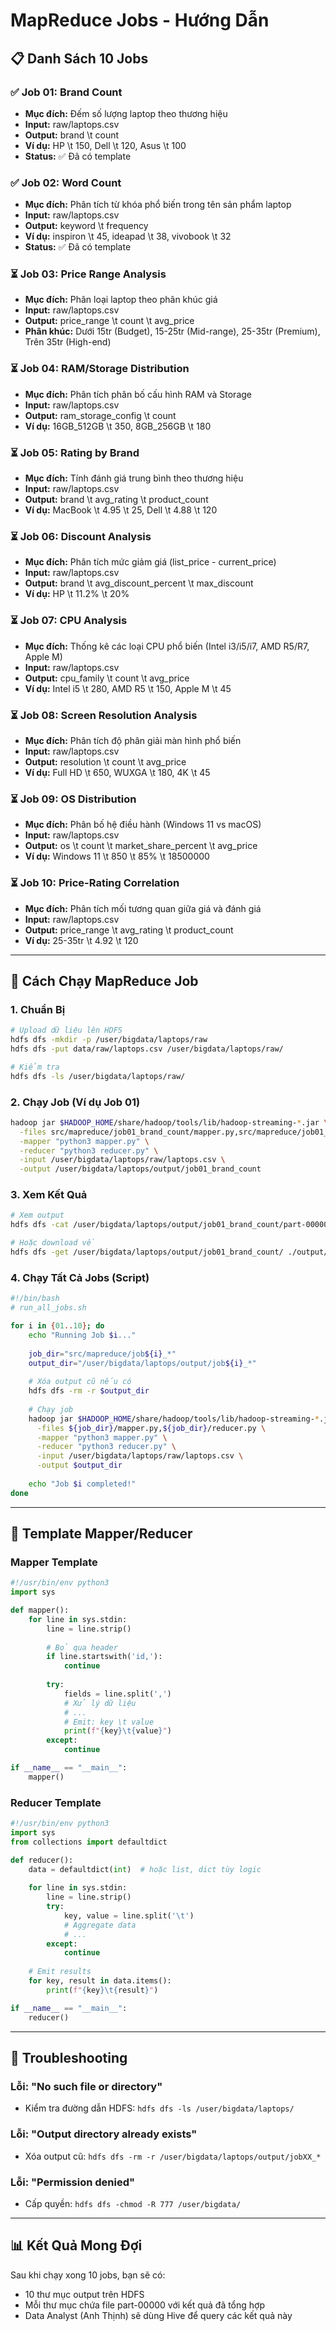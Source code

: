 # MapReduce Jobs - Hướng Dẫn

## 📋 Danh Sách 10 Jobs

### ✅ Job 01: Brand Count
- **Mục đích:** Đếm số lượng laptop theo thương hiệu
- **Input:** raw/laptops.csv
- **Output:** brand \t count
- **Ví dụ:** HP \t 150, Dell \t 120, Asus \t 100
- **Status:** ✅ Đã có template

### ✅ Job 02: Word Count  
- **Mục đích:** Phân tích từ khóa phổ biến trong tên sản phẩm laptop
- **Input:** raw/laptops.csv
- **Output:** keyword \t frequency
- **Ví dụ:** inspiron \t 45, ideapad \t 38, vivobook \t 32
- **Status:** ✅ Đã có template

### ⏳ Job 03: Price Range Analysis
- **Mục đích:** Phân loại laptop theo phân khúc giá
- **Input:** raw/laptops.csv
- **Output:** price_range \t count \t avg_price
- **Phân khúc:** Dưới 15tr (Budget), 15-25tr (Mid-range), 25-35tr (Premium), Trên 35tr (High-end)

### ⏳ Job 04: RAM/Storage Distribution
- **Mục đích:** Phân tích phân bố cấu hình RAM và Storage
- **Input:** raw/laptops.csv
- **Output:** ram_storage_config \t count
- **Ví dụ:** 16GB_512GB \t 350, 8GB_256GB \t 180

### ⏳ Job 05: Rating by Brand
- **Mục đích:** Tính đánh giá trung bình theo thương hiệu
- **Input:** raw/laptops.csv
- **Output:** brand \t avg_rating \t product_count
- **Ví dụ:** MacBook \t 4.95 \t 25, Dell \t 4.88 \t 120

### ⏳ Job 06: Discount Analysis
- **Mục đích:** Phân tích mức giảm giá (list_price - current_price)
- **Input:** raw/laptops.csv
- **Output:** brand \t avg_discount_percent \t max_discount
- **Ví dụ:** HP \t 11.2% \t 20%

### ⏳ Job 07: CPU Analysis
- **Mục đích:** Thống kê các loại CPU phổ biến (Intel i3/i5/i7, AMD R5/R7, Apple M)
- **Input:** raw/laptops.csv
- **Output:** cpu_family \t count \t avg_price
- **Ví dụ:** Intel i5 \t 280, AMD R5 \t 150, Apple M \t 45

### ⏳ Job 08: Screen Resolution Analysis
- **Mục đích:** Phân tích độ phân giải màn hình phổ biến
- **Input:** raw/laptops.csv
- **Output:** resolution \t count \t avg_price
- **Ví dụ:** Full HD \t 650, WUXGA \t 180, 4K \t 45

### ⏳ Job 09: OS Distribution
- **Mục đích:** Phân bố hệ điều hành (Windows 11 vs macOS)
- **Input:** raw/laptops.csv
- **Output:** os \t count \t market_share_percent \t avg_price
- **Ví dụ:** Windows 11 \t 850 \t 85% \t 18500000

### ⏳ Job 10: Price-Rating Correlation
- **Mục đích:** Phân tích mối tương quan giữa giá và đánh giá
- **Input:** raw/laptops.csv
- **Output:** price_range \t avg_rating \t product_count
- **Ví dụ:** 25-35tr \t 4.92 \t 120

---

## 🚀 Cách Chạy MapReduce Job

### 1. Chuẩn Bị
```bash
# Upload dữ liệu lên HDFS
hdfs dfs -mkdir -p /user/bigdata/laptops/raw
hdfs dfs -put data/raw/laptops.csv /user/bigdata/laptops/raw/

# Kiểm tra
hdfs dfs -ls /user/bigdata/laptops/raw/
```

### 2. Chạy Job (Ví dụ Job 01)
```bash
hadoop jar $HADOOP_HOME/share/hadoop/tools/lib/hadoop-streaming-*.jar \
  -files src/mapreduce/job01_brand_count/mapper.py,src/mapreduce/job01_brand_count/reducer.py \
  -mapper "python3 mapper.py" \
  -reducer "python3 reducer.py" \
  -input /user/bigdata/laptops/raw/laptops.csv \
  -output /user/bigdata/laptops/output/job01_brand_count
```

### 3. Xem Kết Quả
```bash
# Xem output
hdfs dfs -cat /user/bigdata/laptops/output/job01_brand_count/part-00000

# Hoặc download về
hdfs dfs -get /user/bigdata/laptops/output/job01_brand_count/ ./output/
```

### 4. Chạy Tất Cả Jobs (Script)
```bash
#!/bin/bash
# run_all_jobs.sh

for i in {01..10}; do
    echo "Running Job $i..."
    
    job_dir="src/mapreduce/job${i}_*"
    output_dir="/user/bigdata/laptops/output/job${i}_*"
    
    # Xóa output cũ nếu có
    hdfs dfs -rm -r $output_dir
    
    # Chạy job
    hadoop jar $HADOOP_HOME/share/hadoop/tools/lib/hadoop-streaming-*.jar \
      -files ${job_dir}/mapper.py,${job_dir}/reducer.py \
      -mapper "python3 mapper.py" \
      -reducer "python3 reducer.py" \
      -input /user/bigdata/laptops/raw/laptops.csv \
      -output $output_dir
    
    echo "Job $i completed!"
done
```

---

## 📝 Template Mapper/Reducer

### Mapper Template
```python
#!/usr/bin/env python3
import sys

def mapper():
    for line in sys.stdin:
        line = line.strip()
        
        # Bỏ qua header
        if line.startswith('id,'):
            continue
        
        try:
            fields = line.split(',')
            # Xử lý dữ liệu
            # ...
            # Emit: key \t value
            print(f"{key}\t{value}")
        except:
            continue

if __name__ == "__main__":
    mapper()
```

### Reducer Template
```python
#!/usr/bin/env python3
import sys
from collections import defaultdict

def reducer():
    data = defaultdict(int)  # hoặc list, dict tùy logic
    
    for line in sys.stdin:
        line = line.strip()
        try:
            key, value = line.split('\t')
            # Aggregate data
            # ...
        except:
            continue
    
    # Emit results
    for key, result in data.items():
        print(f"{key}\t{result}")

if __name__ == "__main__":
    reducer()
```

---

## 🐛 Troubleshooting

### Lỗi: "No such file or directory"
- Kiểm tra đường dẫn HDFS: `hdfs dfs -ls /user/bigdata/laptops/`

### Lỗi: "Output directory already exists"
- Xóa output cũ: `hdfs dfs -rm -r /user/bigdata/laptops/output/jobXX_*`

### Lỗi: "Permission denied"
- Cấp quyền: `hdfs dfs -chmod -R 777 /user/bigdata/`

---

## 📊 Kết Quả Mong Đợi

Sau khi chạy xong 10 jobs, bạn sẽ có:
- 10 thư mục output trên HDFS
- Mỗi thư mục chứa file part-00000 với kết quả đã tổng hợp
- Data Analyst (Anh Thịnh) sẽ dùng Hive để query các kết quả này

